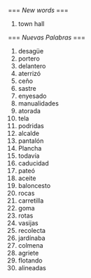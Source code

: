 === *New words* ===

1. town hall

=== *Nuevas Palabras* ===

1. desagüe
2. portero
3. delantero
4. aterrizó
5. ceño
6. sastre
7. enyesado
8. manualidades
9. atorada
10. tela
11. podridas
12. alcalde
13. pantalón
14. Plancha
15. todavía
16. caducidad
17. pateó
18. aceite
19. baloncesto
20. rocas
21. carretilla
22. goma
23. rotas
24. vasijas
25. recolecta
26. jardínaba
27. colmena
28. agriete
29. flotando
30. alineadas
